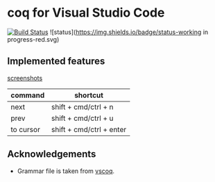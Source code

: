 # coq for Visual Studio Code

[![Build Status](https://travis-ci.org/zjhmale/vscode-coq.svg?branch=master)](https://travis-ci.org/zjhmale/vscode-coq)
![status](https://img.shields.io/badge/status-working in progress-red.svg)

## Implemented features

[screenshots](https://github.com/zjhmale/vscode-coq/blob/master/features.md)

| command | shortcut |
|---|---|
| next | shift + cmd/ctrl + n |
| prev | shift + cmd/ctrl + u |
| to cursor | shift + cmd/ctrl + enter |

## Acknowledgements

* Grammar file is taken from [vscoq](https://github.com/siegebell/vscoq).
